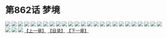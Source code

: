 # 第862话 梦境
![](https://mhpic.xiaomingtaiji.net/comic/D/斗破苍穹/第862话F0_275257/1.jpg-zymk.middle.webp)
![](https://mhpic.xiaomingtaiji.net/comic/D/斗破苍穹/第862话F0_275257/2.jpg-zymk.middle.webp)
![](https://mhpic.xiaomingtaiji.net/comic/D/斗破苍穹/第862话F0_275257/3.jpg-zymk.middle.webp)
![](https://mhpic.xiaomingtaiji.net/comic/D/斗破苍穹/第862话F0_275257/4.jpg-zymk.middle.webp)
![](https://mhpic.xiaomingtaiji.net/comic/D/斗破苍穹/第862话F0_275257/5.jpg-zymk.middle.webp)
![](https://mhpic.xiaomingtaiji.net/comic/D/斗破苍穹/第862话F0_275257/6.jpg-zymk.middle.webp)
![](https://mhpic.xiaomingtaiji.net/comic/D/斗破苍穹/第862话F0_275257/7.jpg-zymk.middle.webp)
![](https://mhpic.xiaomingtaiji.net/comic/D/斗破苍穹/第862话F0_275257/8.jpg-zymk.middle.webp)
![](https://mhpic.xiaomingtaiji.net/comic/D/斗破苍穹/第862话F0_275257/9.jpg-zymk.middle.webp)
![](https://mhpic.xiaomingtaiji.net/comic/D/斗破苍穹/第862话F0_275257/10.jpg-zymk.middle.webp)
![](https://mhpic.xiaomingtaiji.net/comic/D/斗破苍穹/第862话F0_275257/11.jpg-zymk.middle.webp)
![](https://mhpic.xiaomingtaiji.net/comic/D/斗破苍穹/第862话F0_275257/12.jpg-zymk.middle.webp)
![](https://mhpic.xiaomingtaiji.net/comic/D/斗破苍穹/第862话F0_275257/13.jpg-zymk.middle.webp)
![](https://mhpic.xiaomingtaiji.net/comic/D/斗破苍穹/第862话F0_275257/14.jpg-zymk.middle.webp)
![](https://mhpic.xiaomingtaiji.net/comic/D/斗破苍穹/第862话F0_275257/15.jpg-zymk.middle.webp)
![](https://mhpic.xiaomingtaiji.net/comic/D/斗破苍穹/第862话F0_275257/16.jpg-zymk.middle.webp)
![](https://mhpic.xiaomingtaiji.net/comic/D/斗破苍穹/第862话F0_275257/17.jpg-zymk.middle.webp)
![](https://mhpic.xiaomingtaiji.net/comic/D/斗破苍穹/第862话F0_275257/18.jpg-zymk.middle.webp)
![](https://mhpic.xiaomingtaiji.net/comic/D/斗破苍穹/第862话F0_275257/19.jpg-zymk.middle.webp)
![](https://mhpic.xiaomingtaiji.net/comic/D/斗破苍穹/第862话F0_275257/20.jpg-zymk.middle.webp)
![](https://mhpic.xiaomingtaiji.net/comic/D/斗破苍穹/第862话F0_275257/21.jpg-zymk.middle.webp)
![](https://mhpic.xiaomingtaiji.net/comic/D/斗破苍穹/第862话F0_275257/22.jpg-zymk.middle.webp)
![](https://mhpic.xiaomingtaiji.net/comic/D/斗破苍穹/第862话F0_275257/23.jpg-zymk.middle.webp)
![](https://mhpic.xiaomingtaiji.net/comic/D/斗破苍穹/第862话F0_275257/24.jpg-zymk.middle.webp)
![](https://mhpic.xiaomingtaiji.net/comic/D/斗破苍穹/第862话F0_275257/25.jpg-zymk.middle.webp)
![](https://mhpic.xiaomingtaiji.net/comic/D/斗破苍穹/第862话F0_275257/26.jpg-zymk.middle.webp)
![](https://mhpic.xiaomingtaiji.net/comic/D/斗破苍穹/第862话F0_275257/27.jpg-zymk.middle.webp)
![](https://mhpic.xiaomingtaiji.net/comic/D/斗破苍穹/第862话F0_275257/28.jpg-zymk.middle.webp)
[【上一章】](./865.md)
[【目录】](./READMD.md)
[【下一章】](./867.md)
